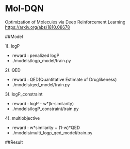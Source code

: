 # Mol-DQN
Optimization of Molecules via Deep Reinforcement Learning
https://arxiv.org/abs/1810.08678

##Model

1). logP
 - reward : penalized logP
 - ./models/logp_model/train.py

2). QED
 - reward : QED(Quantitative Estimate of Druglikeness)
 - ./models/qed_model/train.py

3). logP_constraint
 - reward : logP - w*(k-similarity)
 - ./models/logP_constraint/train.py

4). multiobjective
 - reward : w*similarity + (1-w)*QED
 - ./models/multi_logp_qed_model/train.py
 
 ##Result
 
